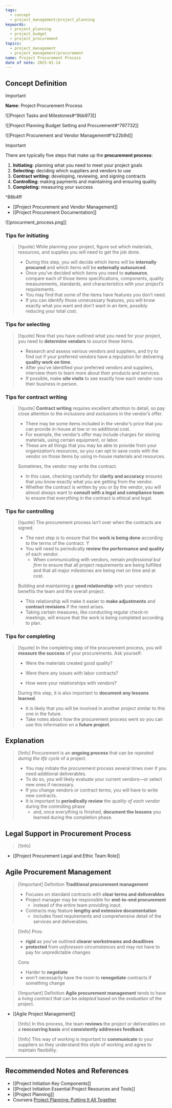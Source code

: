 ```yaml
---
tags:
  - concept
  - project_management/project_planning
keywords:
  - project_planning
  - project_budget
  - project_procurement
topics:
  - project_management
  - project_management/procurement
name: Project Procurement Process
date of note: 2025-01-14
---
```


## Concept Definition

>[!important]
>**Name**: Project Procurement Process

![[Project Tasks and Milestones#^9bb973]]

![[Project Planning Budget Setting and Procurement#^797732]]

 ![[Project Procurement and Vendor Management#^b22b9d]]
>[!important]
>There are typically five steps that make up the **procurement process**:
>1. **Initiating:** planning what you need to meet your project goals
>2. **Selecting:** deciding which suppliers and vendors to use
>3. **Contract writing:** developing, reviewing, and signing contracts
>4. **Controlling:** making payments and maintaining and ensuring quality
>5. **Completing:** measuring your success

^88b4ff

- [[Project Procurement and Vendor Management]]
- [[Project Procurement Documentation]]

![[procurment_process.png]]

### Tips for initiating

>[!quote]
>While planning your project, figure out which materials, resources, and supplies you will need to get the job done. 
>- During this step, you will decide which items will be **internally procured** and which items will be **externally outsourced**. 
>- Once you’ve decided which items you need to **outsource**, compare each of those items specifications, components, quality measurements, standards, and characteristics with your project’s requirements. 
>- You may find that some of the items have features you don’t need. 
>- If you can identify those unnecessary features, you will know exactly what you want and don’t want in an item, possibly reducing your total cost.

### Tips for selecting

>[!quote]
>Now that you have outlined what you need for your project, you need to **determine vendors** to source these items. 
>- Research and assess various vendors and suppliers, and try to find out if your preferred vendors have a reputation for delivering **quality work on time**. 
>- After you’ve identified your preferred vendors and suppliers, interview them to learn more about their products and services. 
>- If possible, make **site visits** to see exactly how each vendor runs their business in person.

### Tips for contract writing

>[!quote] 
>**Contract writing** requires excellent attention to detail, so pay close attention to the *inclusions and exclusions* in the vendor’s offer. 
>- There may be some items included in the vendor’s price that you can provide in-house at low or no additional cost. 
>- For example, the vendor’s offer may include charges for storing materials, using certain equipment, or labor. 
>- These are all things that you may be able to provide from your organization’s resources, so you can opt to save costs with the vendor on those items by using in-house materials and resources. 
> 
>Sometimes, the vendor may write the contract. 
>- In this case, checking carefully for **clarity and accuracy** ensures that you know exactly what you are getting from the vendor. 
>- Whether the contract is written by you or by the vendor, you will almost always want to **consult with a legal and compliance team** to ensure that everything in the contract is ethical and legal.

### Tips for controlling

>[!quote]
> The procurement process isn’t over when the contracts are signed. 
> - The next step is to ensure that the **work is being done** according to the terms of the contract. Y
> - You will need to periodically **review the performance and quality** of each vendor. 
> 	- When communicating with vendors, remain *professional but firm* to ensure that all project requirements are being fulfilled and that all major milestones are being met on time and at cost. 
> 
> Building and maintaining a **good relationship** with your vendors benefits the team and the overall project. 
> - This relationship will make it easier to **make adjustments** and **contract revisions** if the need arises. 
> - Taking certain measures, like conducting regular check-in meetings, will ensure that the work is being completed according to plan.


### Tips for completing

>[!quote]
>In the completing step of the procurement process, you will **measure the success** of your procurements. Ask yourself:
> 
> - Were the materials created good quality? 
>     
> - Were there any issues with labor contracts? 
>     
> - How were your relationships with vendors? 
>     
> 
> During this step, it is also important to **document any lessons learned**. 
> - It is likely that you will be involved in another project similar to this one in the future. 
> - Take notes about how the procurement process went so you can use this information on a **future project**.


## Explanation

>[!info]
>Procurement is an **ongoing process** that can be *repeated during the life cycle* of a project. 
>- You may initiate the procurement process several times over if you need additional deliverables. 
>- To do so, you will likely evaluate your current vendors—or select new ones if necessary. 
>- If you change vendors or contract terms, you will have to write new contracts.
>- It is important to **periodically review** the *quality of each vendor* during the controlling phase 
>	- and, once everything is finished, **document the lessons** you learned during the completion phase.

## Legal Support in Procurement Process

>[!info]
>


- [[Project Procurement Legal and Ethic Team Role]]


## Agile Procurement Management

>[!important] Definition
>**Traditional procurement management** 
>- Focuses on standard contracts with **clear terms and deliverables**
>- Project manager may be responsible for **end-to-end procurement** 
>	- instead of the entire team providing input.
>- Contracts may feature **lengthy and extensive documentation**
>	- includes fixed requirements and comprehensive detail of the services and deliverables.

>[!info]
>Pros:
>- **rigid** as you've outlined **clearer workstreams and deadlines**
>- **protected** from *unforeseen circumstances* and may not have to pay for unpredictable changes
>  
>Cons
>- Harder to **negotiate**  
>- won't necessarily have the room to **renegotiate** contracts if something change



>[!important] Definition
>**Agile procurement management** tends to have a *living contract* that can be *adapted* based on the *evaluation* of the project.

- [[Agile Project Management]]

>[!info]
>In this process, the team **reviews** the project or deliverables on a **reoccurring basis** and **consistently addresses feedback**.


>[!info]
>This way of working is important to **communicate** to your suppliers so they understand this style of working and agree to maintain flexibility.



-----------
##  Recommended Notes and References


- [[Project Initiation Key Components]]
- [[Project Initiation Essential Project Resources and Tools]]
- [[Project Planning]]
- Coursera [Project Planning: Putting It All Together](https://www.coursera.org/learn/project-planning-google/home/welcome)
